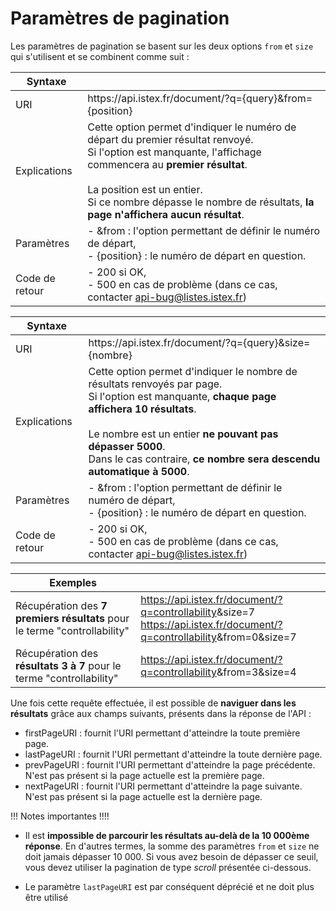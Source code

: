 # Paramètres de pagination

Les paramètres de pagination se basent sur les deux options `from` et `size` qui s'utilisent et se combinent comme suit :

| Syntaxe | |
|------------ | ------------- |
| URI | <span class="baseUrl">https&#58;//api.istex.fr/document/?q={query}</span><span class="mandParam">&from={position}</span> |
| Explications | Cette option permet d'indiquer le numéro de départ du premier résultat renvoyé.<br>Si l'option est manquante, l'affichage commencera au **premier résultat**.<br><br>La position est un entier.<br>Si ce nombre dépasse le nombre de résultats, **la page n'affichera aucun résultat**.|
| Paramètres | - <span class="mandParam">&from</span> : l'option permettant de définir le numéro de départ,<br>- <span class="mandParam">{position}</span> : le numéro de départ en question. |
| Code de retour | - 200 si OK, <br> - 500 en cas de problème (dans ce cas, contacter <api-bug@listes.istex.fr>) |

| Syntaxe | |
|------------ | ------------- |
| URI | <span class="baseUrl">https&#58;//api.istex.fr/document/?q={query}</span><span class="mandParam">&size={nombre}</span> |
| Explications | Cette option permet d'indiquer le nombre de résultats renvoyés par page.<br>Si l'option est manquante, **chaque page affichera 10 résultats**.<br><br>Le nombre est un entier **ne pouvant pas dépasser 5000**.<br>Dans le cas contraire, **ce nombre sera descendu automatique à 5000**.|
| Paramètres | - <span class="mandParam">&from</span> : l'option permettant de définir le numéro de départ,<br>- <span class="mandParam">{position}</span> : le numéro de départ en question. |
| Code de retour | - 200 si OK, <br> - 500 en cas de problème (dans ce cas, contacter <api-bug@listes.istex.fr>) |

| Exemples | |
| -------- | ------- |
| Récupération des **7 premiers résultats** pour le terme "controllability" | <a href="https://api.istex.fr/document/?q=controllability&size=7">https://api.istex.fr/document/?q=controllability<span class="mandParam">&size=7</span></a><br><a href="https://api.istex.fr/document/?q=controllability&from=0&size=7">https://api.istex.fr/document/?q=controllability<span class="mandParam">&from=0&size=7</span></a> |
| Récupération des **résultats 3 à 7** pour le terme "controllability" | <a href="https://api.istex.fr/document/?q=controllability&from=3&size=4">https://api.istex.fr/document/?q=controllability<span class="mandParam">&from=3&size=4</span></a> |

Une fois cette requête effectuée, il est possible de **naviguer dans les résultats** grâce aux champs suivants, présents dans la réponse de l'API :

  * <span class="mandParam">firstPageURI</span> : fournit l'URI permettant d'atteindre la toute première page.
  * <span class="mandParam">lastPageURI</span> : fournit l'URI permettant d'atteindre la toute dernière page.
  * <span class="mandParam">prevPageURI</span> : fournit l'URI permettant d'atteindre la page précédente. N'est pas présent si la page actuelle est la première page.
  * <span class="mandParam">nextPageURI</span> : fournit l'URI permettant d'atteindre la page suivante. N'est pas présent si la page actuelle est la dernière page.

!!! Notes importantes !!!! 

  * Il est **impossible de parcourir les résultats au-delà de la 10 000ème réponse**. En d'autres termes, la somme des paramètres `from` et `size` ne doit jamais dépasser 10 000. Si vous avez besoin de dépasser ce seuil, vous devez utiliser la pagination de type *scroll* présentée ci-dessous.

  * Le paramètre `lastPageURI` est par conséquent déprécié et ne doit plus être utilisé

